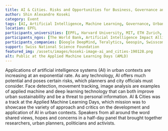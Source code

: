 ```yaml
---
title: AI & Cities. Risks and Opportunities for Business, Governance and Society
author: Shin Alexandre Koseki
category: Event
tags: [AI, Artificial Intelligence, Machine Learning, Governance, Urban Planning, Cities]
location: EPFL
participants_universities: [EPFL, Harvard University, MIT, ETH Zurich, University of Warwick]
participants_ngos: [The World Bank, Artificial Intelligence Impact Alliance]
participants_companies: [Google DeepMind, Teralytics, Geospin, Swisscom]
support: Swiss National Science Foundation
featured_img: /assets/images/koseki-image-ai_and_cities-190128.png
alt: Public at the Applied Machine Learning Days (AMLD)
---
```

Applications of artificial intelligence systems (AI) in urban contexts are increasing at an exponential rate. As any technology, AI offers much potential and poses certain risks, which planners and city officials must consider. Face detection, movement tracking, image analysis are examples of applied machine and deep learning technology that can both improve urban sustainability and be a threat to personal information. AI & Cities was a track at the Applied Machine Learning Days, which mission was to showcase the variety of approach and critics on the development and application of AI in urban contexts. Speakers from all around the word shared views, hopes and concerns in a half-day panel that brought together researchers, urban planners, politicians and activists. 

